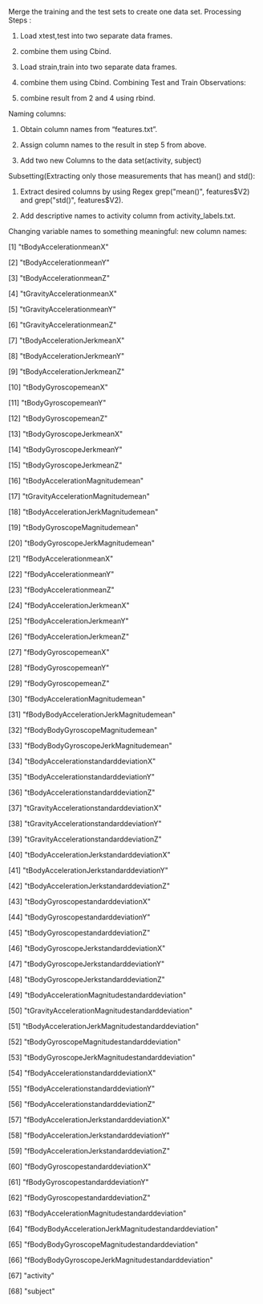 Merge the training and the test sets to create one data set. Processing Steps : 

1. Load xtest,test into two separate data frames. 

2. combine them using Cbind. 

3. Load strain,train into two separate data frames.

4. combine them using Cbind. Combining Test and Train Observations: 

5. combine result from 2 and 4 using rbind.


Naming columns: 

1. Obtain column names from “features.txt”. 

2. Assign column names to the result in step 5 from above. 

3. Add two new Columns to the data set(activity, subject)


Subsetting(Extracting only those measurements that has mean() and std(): 

1. Extract desired columns by using Regex grep("mean()", features$V2) and grep("std()", features$V2). 

2. Add descriptive names to activity column from activity_labels.txt.


Changing variable names to something meaningful: new column names: 

[1] "tBodyAccelerationmeanX" 

[2] "tBodyAccelerationmeanY" 

[3] "tBodyAccelerationmeanZ" 

[4] "tGravityAccelerationmeanX" 

[5] "tGravityAccelerationmeanY" 

[6] "tGravityAccelerationmeanZ" 

[7] "tBodyAccelerationJerkmeanX" 

[8] "tBodyAccelerationJerkmeanY" 

[9] "tBodyAccelerationJerkmeanZ" 

[10] "tBodyGyroscopemeanX" 

[11] "tBodyGyroscopemeanY" 

[12] "tBodyGyroscopemeanZ" 

[13] "tBodyGyroscopeJerkmeanX" 

[14] "tBodyGyroscopeJerkmeanY" 

[15] "tBodyGyroscopeJerkmeanZ" 

[16] "tBodyAccelerationMagnitudemean" 

[17] "tGravityAccelerationMagnitudemean" 

[18] "tBodyAccelerationJerkMagnitudemean" 

[19] "tBodyGyroscopeMagnitudemean" 

[20] "tBodyGyroscopeJerkMagnitudemean" 

[21] "fBodyAccelerationmeanX" 

[22] "fBodyAccelerationmeanY" 

[23] "fBodyAccelerationmeanZ" 

[24] "fBodyAccelerationJerkmeanX" 

[25] "fBodyAccelerationJerkmeanY" 

[26] "fBodyAccelerationJerkmeanZ" 

[27] "fBodyGyroscopemeanX"

[28] "fBodyGyroscopemeanY" 

[29] "fBodyGyroscopemeanZ" 

[30] "fBodyAccelerationMagnitudemean" 

[31] "fBodyBodyAccelerationJerkMagnitudemean" 

[32] "fBodyBodyGyroscopeMagnitudemean" 

[33] "fBodyBodyGyroscopeJerkMagnitudemean" 

[34] "tBodyAccelerationstandarddeviationX" 

[35] "tBodyAccelerationstandarddeviationY" 

[36] "tBodyAccelerationstandarddeviationZ" 

[37] "tGravityAccelerationstandarddeviationX" 

[38] "tGravityAccelerationstandarddeviationY" 

[39] "tGravityAccelerationstandarddeviationZ" 

[40] "tBodyAccelerationJerkstandarddeviationX" 

[41] "tBodyAccelerationJerkstandarddeviationY" 

[42] "tBodyAccelerationJerkstandarddeviationZ" 

[43] "tBodyGyroscopestandarddeviationX" 

[44] "tBodyGyroscopestandarddeviationY" 

[45] "tBodyGyroscopestandarddeviationZ" 

[46] "tBodyGyroscopeJerkstandarddeviationX" 

[47] "tBodyGyroscopeJerkstandarddeviationY" 

[48] "tBodyGyroscopeJerkstandarddeviationZ" 

[49] "tBodyAccelerationMagnitudestandarddeviation" 

[50] "tGravityAccelerationMagnitudestandarddeviation" 

[51] "tBodyAccelerationJerkMagnitudestandarddeviation" 

[52] "tBodyGyroscopeMagnitudestandarddeviation" 

[53] "tBodyGyroscopeJerkMagnitudestandarddeviation" 

[54] "fBodyAccelerationstandarddeviationX" 

[55] "fBodyAccelerationstandarddeviationY"

[56] "fBodyAccelerationstandarddeviationZ" 

[57] "fBodyAccelerationJerkstandarddeviationX" 

[58] "fBodyAccelerationJerkstandarddeviationY" 

[59] "fBodyAccelerationJerkstandarddeviationZ" 

[60] "fBodyGyroscopestandarddeviationX" 

[61] "fBodyGyroscopestandarddeviationY" 

[62] "fBodyGyroscopestandarddeviationZ" 

[63] "fBodyAccelerationMagnitudestandarddeviation" 

[64] "fBodyBodyAccelerationJerkMagnitudestandarddeviation"

[65] "fBodyBodyGyroscopeMagnitudestandarddeviation" 

[66] "fBodyBodyGyroscopeJerkMagnitudestandarddeviation" 

[67] "activity" 

[68] "subject"

